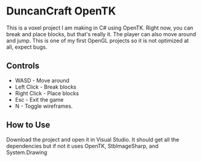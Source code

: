 # DuncanCraft OpenTK

This is a voxel project I am making in C# using OpenTK. Right now, you can break and place blocks, but that's really it. The player can also move around and jump.
This is one of my first OpenGL projects so it is not optimized at all, expect bugs.

## Controls

* WASD - Move around
* Left Click - Break blocks
* Right Click - Place blocks
* Esc - Exit the game
* N - Toggle wireframes.

## How to Use

Download the project and open it in Visual Studio. It should get all the dependencies but if not it uses OpenTK, StbImageSharp, and System.Drawing
